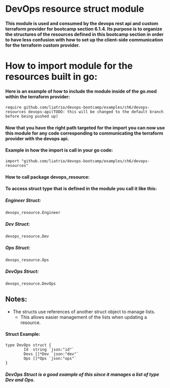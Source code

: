 # DevOps resource struct module

#### This module is used and consumed by the devops rest api and custom terraform provider for bootcamp section 6.1.4. Its purpose is to organize the structures of the resources defined in this bootcamp section in order to have less confusion with how to set up the client-side communication for the terraform custom provider.

# How to import module for the resources built in go:

#### Here is an example of how to include the module inside of the go.mod within the terraform provider:
```
require github.com/liatrio/devops-bootcamp/examples/ch6/devops-resources devops-api(TODO: this will be changed to the default branch before being pushed up)    
```

#### Now that you have the right path targeted for the import you can now use this module for any code corresponding to communicating the terraform provider with the devops api.

#### Example in how the import is call in your go code:
```
import "github.com/liatrio/devops-bootcamp/examples/ch6/devops-resources"
```

#### How to call package devops_resource:

#### To access struct type that is defined in the module you call it like this:

##### Engineer Struct:
```
devops_resource.Engineer
```

##### Dev Struct:
```
devops_resource.Dev
```

##### Ops Struct:
```
devops_resource.Ops
```

##### DevOps Struct:
```
devops_resource.DevOps
```

## Notes: 
- The structs use references of another struct object to manage lists.
    - This allows easier management of the lists when updating a resource.

#### Struct Example:
```
type DevOps struct {
        Id  string `json:"id"`
        Devs []*Dev `json:"dev"`
        Ops []*Ops `json:"ops"`
}
```

##### DevOps Struct is a good example of this since it manages a list of type Dev and Ops.
